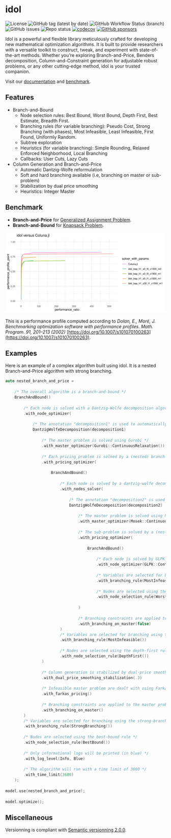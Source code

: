 # idol

![License](https://img.shields.io/github/license/hlefebvr/idol?color=blue)
![GitHub tag (latest by date)](https://img.shields.io/github/v/release/hlefebvr/idol?color=blue)
![GitHub Workflow Status (branch)](https://github.com/hlefebvr/idol/actions/workflows/tests.yml/badge.svg)
![GitHub issues](https://img.shields.io/github/issues-raw/hlefebvr/idol)
![Repo status](https://www.repostatus.org/badges/latest/wip.svg)
[![codecov](https://codecov.io/github/hlefebvr/idol/branch/main/graph/badge.svg?token=BWMH5522QP)](https://app.codecov.io/gh/hlefebvr/idol)
[![GitHub sponsors](https://img.shields.io/github/sponsors/hlefebvr)](https://github.com/sponsors/hlefebvr)

Idol is a powerful and flexible library meticulously crafted for developing new mathematical optimization algorithms.
It is built to provide researchers with a versatile toolkit to construct, tweak, and experiment with state-of-the-art
methods. Whether you're exploring Branch-and-Price,
Benders decomposition, Column-and-Constraint generation for adjustable robust problems,
or any other cutting-edge method, idol is your trusted companion.

Visit our [documentation](https://hlefebvr.github.io/idol/) and [benchmark](https://hlefebvr.github.io/idol_benchmark/GAP.render.html).

## Features

- Branch-and-Bound
  - Node selection rules: Best Bound, Worst Bound, Depth First, Best Estimate, Breadth First.
  - Branching rules (for variable branching): Pseudo Cost, Strong Branching (with phases), Most Infeasible, Least Infeasible, First Found, Uniformly Random.
  - Subtree exploration
  - Heuristics (for variable branching): Simple Rounding, Relaxed Enforced Neighborhood, Local Branching
  - Callbacks: User Cuts, Lazy Cuts
- Column Generation and Branch-and-Price
  - Automatic Dantzig-Wolfe reformulation
  - Soft and hard branching available (i.e, branching on master or sub-problem)
  - Stabilization by dual price smoothing
  - Heuristics: Integer Master

## Benchmark 

- **Branch-and-Price** for [Generalized Assignment Problem](https://hlefebvr.github.io/idol-benchmark-gap/GAP.render.html).
- **Branch-and-Bound** for [Knapsack Problem](https://hlefebvr.github.io/idol-benchmark-kp/KP.render.html).

![Performance profile](https://raw.githubusercontent.com/hlefebvr/idol-benchmark-gap/gh-pages/profile.png)

This is a performance profile computed according to *Dolan, E., Moré, J. Benchmarking optimization software with performance profiles. Math. Program. 91, 201–213 (2002)* [https://doi.org/10.1007/s101070100263](https://doi.org/10.1007/s101070100263).

## Examples

Here is an example of a complex algorithm built using idol. It is a nested Branch-and-Price algorithm with strong branching.

```cpp
auto nested_branch_and_price =
        
    /* The overall algorithm is a branch-and-bound */
    BranchAndBound()
    
        /* Each node is solved with a Dantzig-Wolfe decomposition algorithm */
        .with_node_optimizer(
                
            /* The annotation "decomposition1" is used to automatically decompose the problem */
            DantzigWolfeDecomposition(decomposition1)
            
                /* The master problem is solved using Gurobi */
                .with_master_optimizer(Gurobi::ContinuousRelaxation())
                
                /* Each pricing problem is solved by a (nested) branch-and-bound algorithm */
                .with_pricing_optimizer(
                        
                    BranchAndBound()
                    
                        /* Each node is solved by a dantzig-wolfe decomposition algorithm */
                        .with_nodes_solver(
                                
                            /* The annotation "decomposition2" is used to decompose the sub-problem again */
                            DantzigWolfeDecomposition(decomposition2)
                            
                                /* The master problem is solved using Mosek */
                                .with_master_optimizer(Mosek::ContinuousRelaxation())
                                
                                /* The sub-problem is solved by a (nested) branch-and-bound algorithm [we could have used, e.g., Gurobi instead] */
                                .with_pricing_optimizer(
                                        
                                    BranchAndBound()
                                    
                                        /* Each node is solved by GLPK */
                                        .with_node_optimizer(GLPK::ContinuousRelaxation())
                                        
                                        /* Variables are selected for branching using the most-infeasible rule */
                                        .with_branching_rule(MostInfeasible())
                                        
                                        /* Nodes are selected using the worst-bound rule */
                                        .with_node_selection_rule(WorstBound())
                                        
                                )
                                
                                /* Branching constraints are applied to the pricing problem */
                                .with_branching_on_master(false)
                        )
                        /* Variables are selected for branching using the most-infeasible rule */
                        .with_branching_rule(MostInfeasible())
                        
                        /* Nodes are selected using the depth-first rule */
                        .with_node_selection_rule(DepthFirst())
                )
                
                /* Column generation is stabilized by dual-price smoothing */
                .with_dual_price_smoothing_stabilization(.3)
                
                /* Infeasible master problem are dealt with using Farkas pricing */
                .with_farkas_pricing()
                
                /* Branching constraints are applied to the master problem */
                .with_branching_on_master()
        )
        /* Variables are selected for branching using the strong-branching rule */
        .with_branching_rule(StrongBranching())
        
        /* Nodes are selected using the best-bound rule */
        .with_node_selection_rule(BestBound())
        
        /* Only informational logs will be printed (in blue) */
        .with_log_level(Info, Blue)
        
        /* The algorithm will run with a time limit of 3600 */
        .with_time_limit(3600)
    );
    
model.use(nested_branch_and_price);

model.optimize();
```

## Miscellaneous

Versionning is compliant with [Semantic versionning 2.0.0](https://semver.org/).
